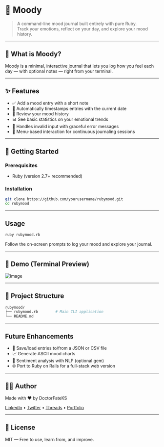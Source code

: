 # 💖 Moody
> A command-line mood journal built entirely with pure Ruby.  
> Track your emotions, reflect on your day, and explore your mood history.

---

## 🧠 What is Moody?

Moody is a minimal, interactive journal that lets you log how you feel each day — with optional notes — right from your terminal. 

---

## ✨ Features

- ✅ Add a mood entry with a short note  
- 📅 Automatically timestamps entries with the current date  
- 📖 Review your mood history  
- 📊 See basic statistics on your emotional trends  
- 🚫 Handles invalid input with graceful error messages  
- 🔁 Menu-based interaction for continuous journaling sessions

---

## 🚀 Getting Started

### Prerequisites
- Ruby (version 2.7+ recommended)

### Installation
```bash
git clone https://github.com/yourusername/rubymood.git
cd rubymood
```

---

## Usage

```bash
ruby rubymood.rb
```

Follow the on-screen prompts to log your mood and explore your journal.

---

## 📸 Demo (Terminal Preview)
![image](https://github.com/user-attachments/assets/59eb25e0-d873-459b-b984-803d68397973)

---

## 📁 Project Structure
```bash
rubymood/
├── rubymood.rb        # Main CLI application
└── README.md
```
---

## Future Enhancements
- 💾 Save/load entries to/from a JSON or CSV file
- 📈 Generate ASCII mood charts
- 🧠 Sentiment analysis with NLP (optional gem)
- 🌐 Port to Ruby on Rails for a full-stack web version

---

## 🧑‍💻 Author
Made with ❤️ by DoctorFateKS

[LinkedIn](https://www.linkedin.com/in/kevin-saison17/) • [Twitter](https://x.com/DoctorFateKS) • [Threads](https://www.threads.com/@ks_nelson17?hl=fr-ca) • [Portfolio]()

---

## 📃 License

MIT — Free to use, learn from, and improve.
